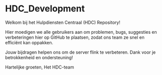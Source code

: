 # HDC_Development
Welkom bij het Hulpdiensten Centraal (HDC) Repository!

Hier moedigen we alle gebruikers aan om problemen, bugs, suggesties en verbeteringen hier op GitHub te plaatsen, zodat ons team ze snel en efficiënt kan oppakken.

Jouw bijdragen helpen ons om de server flink te verbeteren. Dank voor je betrokkenheid en ondersteuning!

Hartelijke groeten,
Het HDC-team
